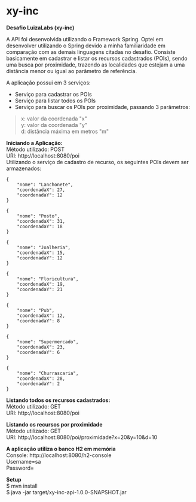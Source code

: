 # xy-inc
<b> Desafio LuizaLabs (xy-inc) </b>

A API foi desenvolvida utilizando o Framework Spring. Optei em desenvolver utilizando o Spring devido a minha familiaridade em comparação 
com as demais linguagens citadas no desafio. Consiste basicamente em cadastrar e listar os recursos cadastrados (POIs), sendo uma busca por proximidade, 
trazendo as localidades que estejam a uma distância menor ou igual ao parâmetro de referência. 

A aplicação possui em 3 serviços: <br>
- Serviço para cadastrar os POIs <br>
- Serviço para listar todos os POIs <br>
- Serviço para buscar os POIs por proximidade, passando 3 parâmetros: <br>
> x: valor da coordenada "x" <br>
> y: valor da coordenada "y" <br>
> d: distância máxima em metros "m" <br>

<b> Iniciando a Aplicação: </b><br>
Método utilizado: POST <br>
URI: http://localhost:8080/poi <br>
Utilizando o serviço de cadastro de recurso, os seguintes POIs devem ser armazenados: 

    {
        "nome": "Lanchonete",
        "coordenadaX": 27,
        "coordenadaY": 12
    }
    
    {
        "nome": "Posto",
        "coordenadaX": 31,
        "coordenadaY": 18
    }
    
    {
        "nome": "Joalheria",
        "coordenadaX": 15,
        "coordenadaY": 12
    }
    
    {
        "nome": "Floricultura",
        "coordenadaX": 19,
        "coordenadaY": 21
    }
    
    {
        "nome": "Pub",
        "coordenadaX": 12,
        "coordenadaY": 8
    }
    
    {
        "nome": "Supermercado",
        "coordenadaX": 23,
        "coordenadaY": 6
    }
    
    {
        "nome": "Churrascaria",
        "coordenadaX": 28,
        "coordenadaY": 2
    }
	
<b> Listando todos os recursos cadastrados: </b><br>
Método utilizado: GET <br>
URI: http://localhost:8080/poi

<b> Listando os recursos por proximidade </b><br>
Método utilizado: GET <br>
URI: http://localhost:8080/poi/proximidade?x=20&y=10&d=10

<b> A aplicação utiliza o banco H2 em memória </b><br>
Console: http://localhost:8080/h2-console <br>
Username=sa <br>
Password=

<b> Setup </b><br>
$ mvn install <br>
$ java -jar target/xy-inc-api-1.0.0-SNAPSHOT.jar

